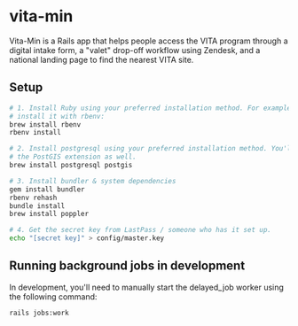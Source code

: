 # vita-min

Vita-Min is a Rails app that helps people access the VITA program through a digital intake form, a "valet" drop-off workflow using Zendesk, and a national landing page to find the nearest VITA site.

## Setup
```bash
# 1. Install Ruby using your preferred installation method. For example, to
# install it with rbenv:
brew install rbenv
rbenv install

# 2. Install postgresql using your preferred installation method. You'll need
# the PostGIS extension as well.
brew install postgresql postgis

# 3. Install bundler & system dependencies
gem install bundler
rbenv rehash
bundle install
brew install poppler

# 4. Get the secret key from LastPass / someone who has it set up.
echo "[secret key]" > config/master.key
```


## Running background jobs in development

In development, you'll need to manually start the delayed_job worker using the following command:

```shell
rails jobs:work
```